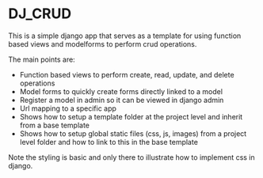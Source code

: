 # DJ_CRUD

This is a simple django app that serves as a template for using function based views and modelforms to perform crud operations.

The main points are:
- Function based views to perform create, read, update, and delete operations
- Model forms to quickly create forms directly linked to a model
- Register a model in admin so it can be viewed in django admin
- Url mapping to a specific app
- Shows how to setup a template folder at the project level and inherit from a base template
- Shows how to setup global static files (css, js, images) from a project level folder and how to link to this in the base template

Note the styling is basic and only there to illustrate how to implement css in django.